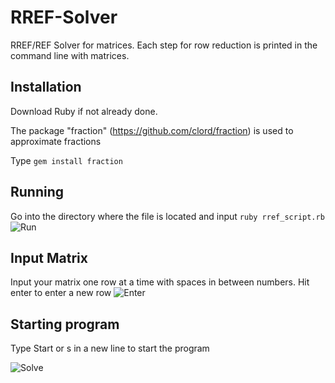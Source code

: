 # RREF-Solver
RREF/REF Solver for matrices. Each step for row reduction is printed in the command line with matrices.

## Installation
Download Ruby if not already done.

The package "fraction" (https://github.com/clord/fraction) is used to approximate fractions

Type `gem install fraction`

## Running
Go into the directory where the file is located and input `ruby rref_script.rb`
![Run](https://i.ibb.co/y80ZGMh/Run.png)

## Input Matrix
Input your matrix one row at a time with spaces in between numbers.
Hit enter to enter a new row
![Enter](https://i.ibb.co/JvXGgLd/Enter.png)

## Starting program
Type Start or s in a new line to start the program

![Solve](https://i.ibb.co/PggBHMg/Solve.png)
